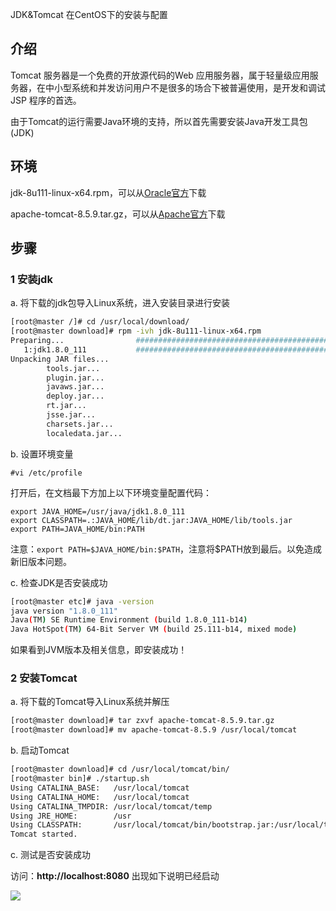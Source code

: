 JDK&Tomcat 在CentOS下的安装与配置

## 介绍

Tomcat 服务器是一个免费的开放源代码的Web 应用服务器，属于轻量级应用服务器，在中小型系统和并发访问用户不是很多的场合下被普遍使用，是开发和调试JSP 程序的首选。

由于Tomcat的运行需要Java环境的支持，所以首先需要安装Java开发工具包(JDK)

## 环境

jdk-8u111-linux-x64.rpm，可以从[Oracle官方](http://www.oracle.com/technetwork/java/javase/downloads/jdk8-downloads-2133151.html)下载

apache-tomcat-8.5.9.tar.gz，可以从[Apache官方](http://tomcat.apache.org/download-80.cgi)下载

## 步骤

### 1 安装jdk

a. 将下载的jdk包导入Linux系统，进入安装目录进行安装

```bash
[root@master /]# cd /usr/local/download/
[root@master download]# rpm -ivh jdk-8u111-linux-x64.rpm 
Preparing...                ########################################### [100%]
   1:jdk1.8.0_111           ########################################### [100%]
Unpacking JAR files...
        tools.jar...
        plugin.jar...
        javaws.jar...
        deploy.jar...
        rt.jar...
        jsse.jar...
        charsets.jar...
        localedata.jar...
```

b. 设置环境变量

`#vi /etc/profile`

打开后，在文档最下方加上以下环境变量配置代码：

```
export JAVA_HOME=/usr/java/jdk1.8.0_111
export CLASSPATH=.:JAVA_HOME/lib/dt.jar:JAVA_HOME/lib/tools.jar
export PATH=JAVA_HOME/bin:PATH
```

注意：`export PATH=$JAVA_HOME/bin:$PATH`，注意将$PATH放到最后。以免造成新旧版本问题。

c. 检查JDK是否安装成功

```bash
[root@master etc]# java -version
java version "1.8.0_111"
Java(TM) SE Runtime Environment (build 1.8.0_111-b14)
Java HotSpot(TM) 64-Bit Server VM (build 25.111-b14, mixed mode)
```

如果看到JVM版本及相关信息，即安装成功！

### 2 安装Tomcat

a. 将下载的Tomcat导入Linux系统并解压

```bash
[root@master download]# tar zxvf apache-tomcat-8.5.9.tar.gz 
[root@master download]# mv apache-tomcat-8.5.9 /usr/local/tomcat
```

b. 启动Tomcat

```bash
[root@master download]# cd /usr/local/tomcat/bin/
[root@master bin]# ./startup.sh 
Using CATALINA_BASE:   /usr/local/tomcat
Using CATALINA_HOME:   /usr/local/tomcat
Using CATALINA_TMPDIR: /usr/local/tomcat/temp
Using JRE_HOME:        /usr
Using CLASSPATH:       /usr/local/tomcat/bin/bootstrap.jar:/usr/local/tomcat/bin/tomcat-juli.jar
Tomcat started.
```

c. 测试是否安装成功

访问：**http://localhost:8080** 出现如下说明已经启动

![](http://ww4.sinaimg.cn/large/82c8e86egw1fblycezhofj20q40eqtcw.jpg)